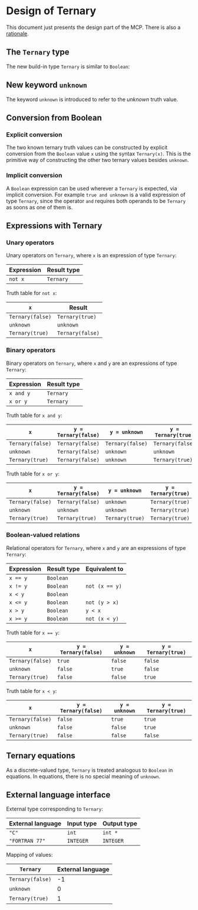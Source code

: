 # Design of Ternary
This document just presents the design part of the MCP.  There is also a [rationale](rationale.md).


## The `Ternary` type
The new build-in type `Ternary` is similar to `Boolean`:


## New keyword `unknown`
The keyword `unknown` is introduced to refer to the _unknown_ truth value.


## Conversion from Boolean

### Explicit conversion
The two known ternary truth values can be constructed by explicit conversion from the `Boolean` value `x` using the syntax `Ternary(x)`.  This is the primitive way of constructing the other two ternary values besides `unknown`.

### Implicit conversion
A `Boolean` expression can be used wherever a `Ternary` is expected, via implicit conversion.  For example `true and unknown` is a valid expression of type `Ternary`, since the operator `and` requires both operands to be `Ternary` as soons as one of them is.


## Expressions with Ternary

### Unary operators
Unary operators on `Ternary`, where `x` is an expression of type `Ternary`:

| Expression    | Result type   |
| ------------- | ------------- |
| `not x`       | `Ternary`     |

Truth table for `not x`:

| `x`              | Result           |
| ---------------- | ---------------- |
| `Ternary(false)` | `Ternary(true)`  |
| `unknown`        | `unknown`        |
| `Ternary(true)`  | `Ternary(false)` |


### Binary operators
Binary operators on `Ternary`, where `x` and `y` are an expressions of type `Ternary`:

| Expression    | Result type   |
| ------------- | ------------- |
| `x and y`     | `Ternary`     |
| `x or y`      | `Ternary`     |

Truth table for `x and y`:

| `x`              | `y = Ternary(false)` | `y = unknown`    | `y = Ternary(true)` |
| ---------------- | -------------------- | ---------------- | ------------------- |
| `Ternary(false)` | `Ternary(false)`     | `Ternary(false)` | `Ternary(false)`    |
| `unknown`        | `Ternary(false)`     | `unknown`        | `unknown`           |
| `Ternary(true)`  | `Ternary(false)`     | `unknown`        | `Ternary(true)`     |

Truth table for `x or y`:

| `x`              | `y = Ternary(false)` | `y = unknown`    | `y = Ternary(true)` |
| ---------------- | -------------------- | ---------------- | ------------------- |
| `Ternary(false)` | `Ternary(false)`     | `unknown`        | `Ternary(true)`     |
| `unknown`        | `unknown`            | `unknown`        | `Ternary(true)`     |
| `Ternary(true)`  | `Ternary(true)`      | `Ternary(true)`  | `Ternary(true)`     |


### Boolean-valued relations
Relational operators for `Ternary`, where `x` and `y` are an expressions of type `Ternary`:

| Expression    | Result type   | Equivalent to  |
| ------------- | ------------- | -------------- |
| `x == y`      | `Boolean`     |                |
| `x != y`      | `Boolean`     | `not (x == y)` |
| `x < y`       | `Boolean`     |                |
| `x <= y`      | `Boolean`     | `not (y > x)`  |
| `x > y`       | `Boolean`     | `y < x`        |
| `x >= y`      | `Boolean`     | `not (x < y)`  |

Truth table for `x == y`:

| `x`              | `y = Ternary(false)` | `y = unknown`    | `y = Ternary(true)` |
| ---------------- | -------------------- | ---------------- | ------------------- |
| `Ternary(false)` | `true`               | `false`          | `false`             |
| `unknown`        | `false`              | `true`           | `false`             |
| `Ternary(true)`  | `false`              | `false`          | `true`              |

Truth table for `x < y`:

| `x`              | `y = Ternary(false)` | `y = unknown`    | `y = Ternary(true)` |
| ---------------- | -------------------- | ---------------- | ------------------- |
| `Ternary(false)` | `false`              | `true`           | `true`              |
| `unknown`        | `false`              | `false`          | `true`              |
| `Ternary(true)`  | `false`              | `false`          | `false`             |


## Ternary equations
As a discrete-valued type, `Ternary` is treated analogous to `Boolean` in equations.  In equations, there is no special meaning of `unknown`.


## External language interface
External type corresponding to `Ternary`:

| External language | Input type    | Output type   |
| ----------------- | ------------- | ------------- |
| `"C"`             | `int`         | `int *`       |
| `"FORTRAN 77"`    | `INTEGER`     | `INTEGER`     |

Mapping of values:

| `Ternary`         | External language |
| ----------------- | ----------------- |
| `Ternary(false)`  | -1                |
| `unknown`         | 0                 |
| `Ternary(true)`   | 1                 |
